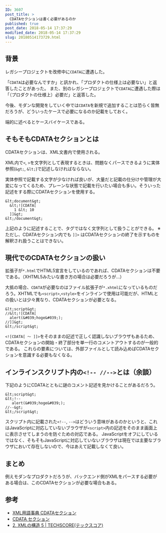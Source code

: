 ```yaml
---
ID: 3607
post_title: >
  CDATAセクションは書く必要があるのか
published: true
post_date: 2018-05-14 17:37:29
modified_date: 2018-05-14 17:37:29
slug: 20180514173729.html
---
```

## 背景

レガシープロジェクトを改修中に`CDATA`に遭遇した。

「`CDATA`は必要なんですか」と訊かれ、「プロダクトの仕様上は必要ない」と返答したことがあった。
また、別のレガシープロジェクトで`CDATA`に遭遇した際は「（プロダクトの仕様上）必要だ」と返答した。

今後、モダンな開発をしていく中では`CDATA`を新規で追加することは恐らく皆無だろうが、どういったケースで必要になるのか記載をしておく。

端的に述べるとケースバイケースである。

<!--more-->

## そもそもCDATAセクションとは
CDATAセクションは、XML文書内で使用される。

XML内で`<`, `>`を文字列として表現するときは、問題なくパースできるように実体参照(`&gt;`, `&lt;`)で記述しなければならない。

実体参照で記載する文字が少なければ良いが、大量だと記載の仕分けや管理が大変になってくるため、プレーンな状態で記載を行いたい場合も多い。そういった記述をする際にCDATAセクションを使用する。

```language-html
&lt;document&gt;
  &lt;![CDATA[
    1 &lt; 10
  ]]&gt;
&lt;/document&gt;
```

上記のように記述することで、タグではなく文字列として扱うことができる。
※ ただし、CDATAセクション内でも `]]>` はCDATAセクションの終了を示すものを解釈され扱うことはできない。


## 現代でのCDATAセクションの扱い
拡張子が`*.html`でHTML5宣言をしているのであれば、CDATAセクションは不要である。（XHTML5みたいな書き方の場合は必要だろうが…）

大抵の場合、`CDATA`が必要なのはファイル拡張子が`*.xhtml`になっているものだろう。XHTMLでも`<script>`,`<style>`をインラインで使用は可能だが、HTMLとの扱いとは少々異なり、CDATAセクションが必要となる。

```language-html
&lt;script&gt;
//&lt;![CDATA[
  alert(&#039;hoge&#039;);
//]]&gt;
&lt;/script&gt;
```

`<![CDATA[ 〜 ]]>`をそのままの記述で正しく認識しないブラウザもあるため、CDATAセクションの開始・終了部分を単一行のコメントアウトするのが一般的である。
これらの要素については、外部ファイルとして読み込めばCDATAセクションを意識する必要もなくなる。

## インラインスクリプト内の`<!-- //-->`とは（余談）
下記のようにCDATAとともに謎のコメント記述を見かけることがあるだろう。

```language-html
&lt;script&gt;
&lt;!--
   alert(&#039;hoge&#039;);
//--&gt;
&lt;/script&gt;
```

スクリプト内に記載された`<!--`, `-->`はどういう意味があるのかというと、これはJavaScriptに対応していないブラウザが`<script>`内の記述をそのまま画面上に表示させてしまうのを防ぐための対応である。
JavaScriptをオフにしているではなく、そもそもJavaScriptに対応していないブラウザは現在では主要なブラウザにおいて存在しないので、今はあえて記載しなくて良い。

## まとめ
例えモダンなプロダクトだろうが、バックエンド側がXMLをパースする必要がある場合は、このCDATAセクションが必要な場合もある。


## 参考

- [XML用語事典 CDATAセクション](http://www.atmarkit.co.jp/aig/01xml/cdata.html)
- [CDATA セクション](http://wisdom.sakura.ne.jp/web/xml/xml/xml7.html)
- [2. XMLの構造 5 | TECHSCORE(テックスコア)](http://www.techscore.com/tech/XML/Basic/Basic2/2_3-2.html/)